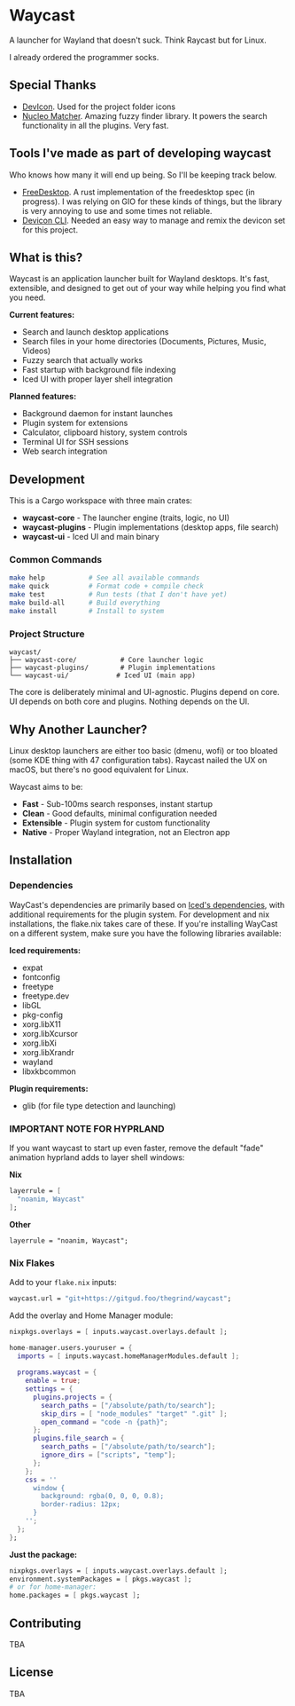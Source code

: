 # Waycast

A launcher for Wayland that doesn't suck. Think Raycast but for Linux.

I already ordered the programmer socks.

## Special Thanks

- [DevIcon](https://devicon.dev/). Used for the project folder icons
- [Nucleo Matcher](https://github.com/helix-editor/nucleo). Amazing fuzzy finder library. It powers the search functionality in all the plugins. Very fast.

## Tools I've made as part of developing waycast

Who knows how many it will end up being. So I'll be keeping track below.

- [FreeDesktop](https://github.com/javif89/freedesktop). A rust implementation of the freedesktop spec (in progress). I was relying on GIO for these kinds of things, but the library is very annoying to use and some times not reliable.
- [Devicon CLI](https://gitgud.foo/javif89/devicon-cli). Needed an easy way to manage and remix the devicon set for this project.

## What is this?

Waycast is an application launcher built for Wayland desktops. It's fast, extensible, and designed to get out of your way while helping you find what you need.

**Current features:**
- Search and launch desktop applications
- Search files in your home directories (Documents, Pictures, Music, Videos)
- Fuzzy search that actually works
- Fast startup with background file indexing
- Iced UI with proper layer shell integration

**Planned features:**
- Background daemon for instant launches
- Plugin system for extensions
- Calculator, clipboard history, system controls
- Terminal UI for SSH sessions
- Web search integration

## Development

This is a Cargo workspace with three main crates:

- **waycast-core** - The launcher engine (traits, logic, no UI)
- **waycast-plugins** - Plugin implementations (desktop apps, file search)
- **waycast-ui** - Iced UI and main binary

### Common Commands

```bash
make help           # See all available commands
make quick          # Format code + compile check
make test           # Run tests (that I don't have yet)
make build-all      # Build everything
make install        # Install to system
```

### Project Structure

```
waycast/
├── waycast-core/           # Core launcher logic
├── waycast-plugins/        # Plugin implementations
└── waycast-ui/            # Iced UI (main app)
```

The core is deliberately minimal and UI-agnostic. Plugins depend on core. UI depends on both core and plugins. Nothing depends on the UI.

## Why Another Launcher?

Linux desktop launchers are either too basic (dmenu, wofi) or too bloated (some KDE thing with 47 configuration tabs). Raycast nailed the UX on macOS, but there's no good equivalent for Linux.

Waycast aims to be:
- **Fast** - Sub-100ms search responses, instant startup
- **Clean** - Good defaults, minimal configuration needed  
- **Extensible** - Plugin system for custom functionality
- **Native** - Proper Wayland integration, not an Electron app

## Installation

### Dependencies

WayCast's dependencies are primarily based on [Iced's dependencies](https://github.com/iced-rs/iced/blob/master/DEPENDENCIES.md),
with additional requirements for the plugin system. For development and nix installations, the flake.nix takes care of these.
If you're installing WayCast on a different system, make sure you have the following libraries available:

**Iced requirements:**
- expat
- fontconfig
- freetype
- freetype.dev
- libGL
- pkg-config
- xorg.libX11
- xorg.libXcursor
- xorg.libXi
- xorg.libXrandr
- wayland
- libxkbcommon

**Plugin requirements:**
- glib (for file type detection and launching)

### IMPORTANT NOTE FOR HYPRLAND

If you want waycast to start up even faster, remove the default "fade" animation hyprland adds to layer shell windows:

**Nix**

```nix
layerrule = [
  "noanim, Waycast"
];
```

**Other**

```
layerrule = "noanim, Waycast";
```

### Nix Flakes

Add to your `flake.nix` inputs:
```nix
waycast.url = "git+https://gitgud.foo/thegrind/waycast";
```

Add the overlay and Home Manager module:
```nix
nixpkgs.overlays = [ inputs.waycast.overlays.default ];

home-manager.users.youruser = {
  imports = [ inputs.waycast.homeManagerModules.default ];
  
  programs.waycast = {
    enable = true;
    settings = {
      plugins.projects = {
        search_paths = ["/absolute/path/to/search"];
        skip_dirs = [ "node_modules" "target" ".git" ];
        open_command = "code -n {path}";
      };
      plugins.file_search = {
        search_paths = ["/absolute/path/to/search"];
        ignore_dirs = ["scripts", "temp"];
      };
    };
    css = ''
      window {
        background: rgba(0, 0, 0, 0.8);
        border-radius: 12px;
      }
    '';
  };
};
```

**Just the package:**
```nix
nixpkgs.overlays = [ inputs.waycast.overlays.default ];
environment.systemPackages = [ pkgs.waycast ];
# or for home-manager:
home.packages = [ pkgs.waycast ];
```

## Contributing

TBA

## License

TBA